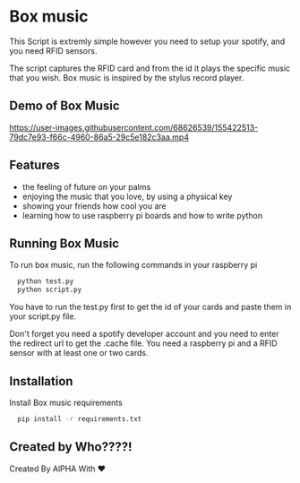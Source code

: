 
# Box music

This Script is extremly simple however you need to setup your spotify, and you need RFID sensors.

The script captures the RFID card and from the id it plays the specific music that you wish.
Box music is inspired by the stylus record player.
## Demo of Box Music


https://user-images.githubusercontent.com/68626539/155422513-79dc7e93-f66c-4960-86a5-29c5e182c3aa.mp4


## Features

- the feeling of future on your palms
- enjoying the music that you love, by using a physical key
- showing your friends how cool you are
- learning how to use raspberry pi boards and how to write python


## Running Box Music

To run box music, run the following commands in your raspberry pi

```bash
  python test.py
  python script.py
```

You have to run the test.py first to get the id of your cards and paste them in your script.py file.

Don't forget you need a spotify developer account and you need to enter the redirect url to get the .cache file.
You need a raspberry pi and a RFID sensor with at least one or two cards.


## Installation

Install Box music requirements

```bash
  pip install -r requirements.txt
```
    
## Created by Who????!

Created By AlPHA With ❤️
